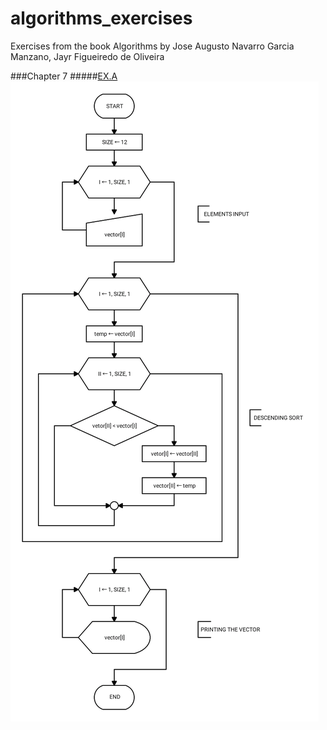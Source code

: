 # algorithms_exercises
Exercises from the book Algorithms by Jose Augusto Navarro Garcia Manzano, Jayr Figueiredo de Oliveira

###Chapter 7
#####[EX.A](/chapter_7/quest0.c)
![ex.achapter7](/chapter_7/quest0_c7.png)
